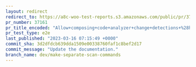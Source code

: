```yaml
---
layout: redirect
redirect_to: https://a8c-woo-test-reports.s3.amazonaws.com/public/pr/37161/e2e/index.html
pr_number: 37161
pr_title_encoded: "Allow+composing+code+analyzer+change+detections+%28hooks%2C+templates%2C+db%2C+schema%29"
pr_test_type: e2e
last_published: "2023-03-16 07:15:49 +0000"
commit_sha: 3d2dfdcb639dda1509e00338760faf1c8bef2d17
commit_message: "Update the documentation."
branch_name: dev/make-separate-scan-commands
---
```

